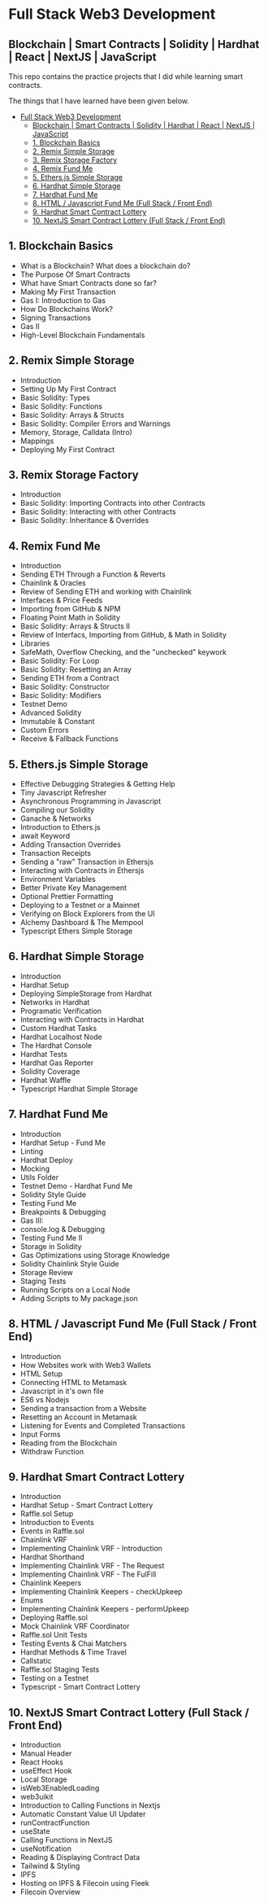 # Full Stack Web3 Development

## Blockchain | Smart Contracts | Solidity | Hardhat | React | NextJS | JavaScript

This repo contains the practice projects that I did while learning smart contracts.

The things that I have learned have been given below.

- [Full Stack Web3 Development](#full-stack-web3-development)
  - [Blockchain | Smart Contracts | Solidity | Hardhat | React | NextJS | JavaScript](#blockchain--smart-contracts--solidity--hardhat--react--nextjs--javascript)
  - [1. Blockchain Basics](#1-blockchain-basics)
  - [2. Remix Simple Storage](#2-remix-simple-storage)
  - [3. Remix Storage Factory](#3-remix-storage-factory)
  - [4. Remix Fund Me](#4-remix-fund-me)
  - [5. Ethers.js Simple Storage](#5-ethersjs-simple-storage)
  - [6. Hardhat Simple Storage](#6-hardhat-simple-storage)
  - [7. Hardhat Fund Me](#7-hardhat-fund-me)
  - [8. HTML / Javascript Fund Me (Full Stack / Front End)](#8-html--javascript-fund-me-full-stack--front-end)
  - [9. Hardhat Smart Contract Lottery](#9-hardhat-smart-contract-lottery)
  - [10. NextJS Smart Contract Lottery (Full Stack / Front End)](#10-nextjs-smart-contract-lottery-full-stack--front-end)

## 1. Blockchain Basics

- What is a Blockchain? What does a blockchain do?
- The Purpose Of Smart Contracts
- What have Smart Contracts done so far?
- Making My First Transaction
- Gas I: Introduction to Gas
- How Do Blockchains Work?
- Signing Transactions
- Gas II
- High-Level Blockchain Fundamentals

## 2. Remix Simple Storage

- Introduction
- Setting Up My First Contract
- Basic Solidity: Types
- Basic Solidity: Functions
- Basic Solidity: Arrays & Structs
- Basic Solidity: Compiler Errors and Warnings
- Memory, Storage, Calldata (Intro)
- Mappings
- Deploying My First Contract

## 3. Remix Storage Factory

- Introduction
- Basic Solidity: Importing Contracts into other Contracts
- Basic Solidity: Interacting with other Contracts
- Basic Solidity: Inheritance & Overrides

## 4. Remix Fund Me

- Introduction
- Sending ETH Through a Function & Reverts
- Chainlink & Oracles
- Review of Sending ETH and working with Chainlink
- Interfaces & Price Feeds
- Importing from GitHub & NPM
- Floating Point Math in Solidity
- Basic Solidity: Arrays & Structs II
- Review of Interfacs, Importing from GitHub, & Math in Solidity
- Libraries
- SafeMath, Overflow Checking, and the "unchecked" keywork
- Basic Solidity: For Loop
- Basic Solidity: Resetting an Array
- Sending ETH from a Contract
- Basic Solidity: Constructor
- Basic Solidity: Modifiers
- Testnet Demo
- Advanced Solidity
- Immutable & Constant
- Custom Errors
- Receive & Fallback Functions

## 5. Ethers.js Simple Storage

- Effective Debugging Strategies & Getting Help
- Tiny Javascript Refresher
- Asynchronous Programming in Javascript
- Compiling our Solidity
- Ganache & Networks
- Introduction to Ethers.js
- await Keyword
- Adding Transaction Overrides
- Transaction Receipts
- Sending a "raw" Transaction in Ethersjs
- Interacting with Contracts in Ethersjs
- Environment Variables
- Better Private Key Management
- Optional Prettier Formatting
- Deploying to a Testnet or a Mainnet
- Verifying on Block Explorers from the UI
- Alchemy Dashboard & The Mempool
- Typescript Ethers Simple Storage

## 6. Hardhat Simple Storage

- Introduction
- Hardhat Setup
- Deploying SimpleStorage from Hardhat
- Networks in Hardhat
- Programatic Verification
- Interacting with Contracts in Hardhat
- Custom Hardhat Tasks
- Hardhat Localhost Node
- The Hardhat Console
- Hardhat Tests
- Hardhat Gas Reporter
- Solidity Coverage
- Hardhat Waffle
- Typescript Hardhat Simple Storage

## 7. Hardhat Fund Me

- Introduction
- Hardhat Setup - Fund Me
- Linting
- Hardhat Deploy
- Mocking
- Utils Folder
- Testnet Demo - Hardhat Fund Me
- Solidity Style Guide
- Testing Fund Me
- Breakpoints & Debugging
- Gas III:
- console.log & Debugging
- Testing Fund Me II
- Storage in Solidity
- Gas Optimizations using Storage Knowledge
- Solidity Chainlink Style Guide
- Storage Review
- Staging Tests
- Running Scripts on a Local Node
- Adding Scripts to My package.json

## 8. HTML / Javascript Fund Me (Full Stack / Front End)

- Introduction
- How Websites work with Web3 Wallets
- HTML Setup
- Connecting HTML to Metamask
- Javascript in it's own file
- ES6 vs Nodejs
- Sending a transaction from a Website
- Resetting an Account in Metamask
- Listening for Events and Completed Transactions
- Input Forms
- Reading from the Blockchain
- Withdraw Function

## 9. Hardhat Smart Contract Lottery

- Introduction
- Hardhat Setup - Smart Contract Lottery
- Raffle.sol Setup
- Introduction to Events
- Events in Raffle.sol
- Chainlink VRF
- Implementing Chainlink VRF - Introduction
- Hardhat Shorthand
- Implementing Chainlink VRF - The Request
- Implementing Chainlink VRF - The FulFill
- Chainlink Keepers
- Implementing Chainlink Keepers - checkUpkeep
- Enums
- Implementing Chainlink Keepers - performUpkeep
- Deploying Raffle.sol
- Mock Chainlink VRF Coordinator
- Raffle.sol Unit Tests
- Testing Events & Chai Matchers
- Hardhat Methods & Time Travel
- Callstatic
- Raffle.sol Staging Tests
- Testing on a Testnet
- Typescript - Smart Contract Lottery

## 10. NextJS Smart Contract Lottery (Full Stack / Front End)

- Introduction
- Manual Header
- React Hooks
- useEffect Hook
- Local Storage
- isWeb3EnabledLoading
- web3uikit
- Introduction to Calling Functions in Nextjs
- Automatic Constant Value UI Updater
- runContractFunction
- useState
- Calling Functions in NextJS
- useNotification
- Reading & Displaying Contract Data
- Tailwind & Styling
- IPFS
- Hosting on IPFS & Filecoin using Fleek
- Filecoin Overview
